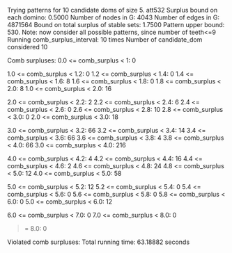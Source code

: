 Trying patterns for 10 candidate doms of size 5. 
att532
Surplus bound on each domino: 0.5000 
Number of nodes in G: 4043 
Number of edges in G: 4871564 
Bound on total surplus of stable sets: 1.7500 
Pattern upper bound: 530. 
 Note: now consider all possible patterns, since number of teeth<=9
Running comb_surplus_interval: 10 times 
Number of candidate_dom considered 10 
 
Comb surpluses: 
0.0 <= comb_surplus < 1:       0 

1.0 <= comb_surplus < 1.2:       0 
1.2 <= comb_surplus < 1.4:       0 
1.4 <= comb_surplus < 1.6:       8 
1.6 <= comb_surplus < 1.8:       0 
1.8 <= comb_surplus < 2.0:       8 
1.0 <= comb_surplus < 2.0:      16 

2.0 <= comb_surplus < 2.2:       2 
2.2 <= comb_surplus < 2.4:       6 
2.4 <= comb_surplus < 2.6:       0 
2.6 <= comb_surplus < 2.8:      10 
2.8 <= comb_surplus < 3.0:       0 
2.0 <= comb_surplus < 3.0:      18 

3.0 <= comb_surplus < 3.2:      66 
3.2 <= comb_surplus < 3.4:      14 
3.4 <= comb_surplus < 3.6:      66 
3.6 <= comb_surplus < 3.8:       4 
3.8 <= comb_surplus < 4.0:      66 
3.0 <= comb_surplus < 4.0:     216 

4.0 <= comb_surplus < 4.2:       4 
4.2 <= comb_surplus < 4.4:      16 
4.4 <= comb_surplus < 4.6:       2 
4.6 <= comb_surplus < 4.8:      24 
4.8 <= comb_surplus < 5.0:      12 
4.0 <= comb_surplus < 5.0:      58 

5.0 <= comb_surplus < 5.2:      12 
5.2 <= comb_surplus < 5.4:       0 
5.4 <= comb_surplus < 5.6:       0 
5.6 <= comb_surplus < 5.8:       0 
5.8 <= comb_surplus < 6.0:       0 
5.0 <= comb_surplus < 6.0:      12 

6.0 <= comb_surplus < 7.0:       0 
7.0 <= comb_surplus < 8.0:       0 
>= 8.0:                          0 

Violated comb surpluses:
Total running time: 63.18882 seconds